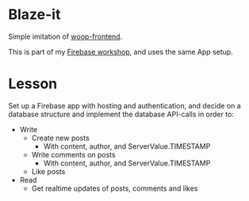 # Blaze-it

Simple imitation of [woop-frontend](https://github.com/iterate/woop-frontend).

This is part of my [Firebase workshop](https://github.com/arnemahl/firebase-workshop), and uses the same App setup.

# Lesson

Set up a Firebase app with hosting and authentication, and decide on a database structure and implement the database API-calls in order to:

* Write
    * Create new posts
        * With content, author, and ServerValue.TIMESTAMP
    * Write comments on posts
        * With content, author, and ServerValue.TIMESTAMP
    * Like posts
* Read
    * Get realtime updates of posts, comments and likes
